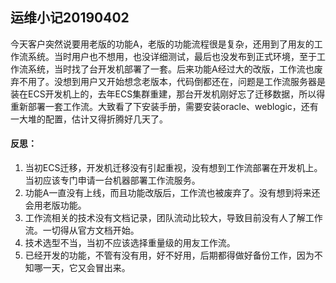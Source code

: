 
## 运维小记20190402

今天客户突然说要用老版的功能A，老版的功能流程很是复杂，还用到了用友的工作流系统。当时用户也不想用，也没详细测试，最后也没发布到正式环境，至于工作流系统，当时找了台开发机部署了一套。后来功能A经过大的改版，工作流也废弃不用了。没想到用户又开始想念老版本，代码倒都还在，问题是工作流服务器是装在ECS开发机上的，去年ECS集群重建，那台开发机刚好忘了迁移数据，所以得重新部署一套工作流。大致看了下安装手册，需要安装oracle、weblogic，还有一大堆的配置，估计又得折腾好几天了。

#### **反思：**
1. 当初ECS迁移，开发机迁移没有引起重视，没有想到工作流部署在开发机上。当初应该专门申请一台机器部署工作流服务。
2. 功能A一直没有上线，而且功能改版后，工作流也被废弃了。没有想到将来还会用老版功能。
3. 工作流相关的技术没有文档记录，团队流动比较大，导致目前没有人了解工作流。一切得从官方文档开始。
4. 技术选型不当，当初不应该选择重量级的用友工作流。
5. 已经开发的功能，不管有没有用，好不好用，后期都得做好备份工作，因为不知哪一天，它又会冒出来。
